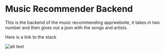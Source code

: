 # Music Recommender Backend

This is the backend of the music recommending app/website, it takes in 
two number and then gives out a json with the songs and artists.

Here is a link to the stack 

![alt text](https://i.ibb.co/2098j70/music-recommend-stack.png)
